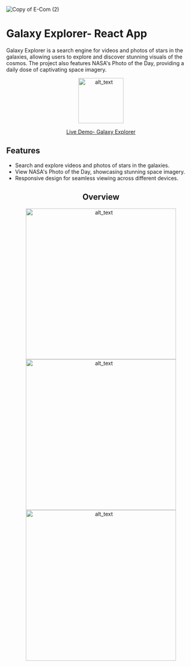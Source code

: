 ![Copy of E-Com (2)](https://github.com/Kricheli/Galaxy-Explorer/assets/100904506/4c8fda7c-ab13-4614-8e4f-8a9ed3846a29)


# Galaxy Explorer- React App

<p>
Galaxy Explorer is a search engine for videos and photos of stars in the galaxies, allowing users to explore and discover stunning visuals of the cosmos. The project also features NASA's Photo of the Day, providing a daily dose of captivating space imagery. 
 </p>

<div align="center">
    
[<img alt="alt_text" width="120px" src="https://github.com/Kricheli/Galaxy-Explorer/assets/100904506/48b30122-27f4-42e4-b5a6-d8529e8e5f2d" />]("https://exquisite-pixie-b9d288.netlify.app/")
 
[Live Demo- Galaxy Explorer](https://exquisite-pixie-b9d288.netlify.app/)
   </div>
    

    

## Features

- Search and explore videos and photos of stars in the galaxies.
- View NASA's Photo of the Day, showcasing stunning space imagery.
- Responsive design for seamless viewing across different devices.

<b></b>
<div align="center">

## Overview
 
 <img alt="alt_text" width="400px" src="https://github.com/Kricheli/Galaxy-Explorer/assets/100904506/6fad4232-e848-46a1-bcd5-99b226a07432" />
 <img alt="alt_text" width="400px" src="https://github.com/Kricheli/Galaxy-Explorer/assets/100904506/27c412d2-b696-4136-aa74-1e3d340b8f83" />
</div>
<div align="center">
 <img alt="alt_text" width="400px" src="https://github.com/Kricheli/Galaxy-Explorer/assets/100904506/aa3e7d5d-0314-4765-bc4d-2d5f1bc99b92" />
</div>


